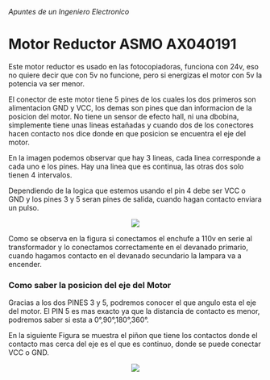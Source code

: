 _Apuntes de un Ingeniero Electronico_

# __Motor Reductor ASMO AX040191__   

Este motor reductor es usado en las fotocopiadoras, funciona con 24v, eso no
quiere decir que con 5v no funcione, pero si energizas el motor con 5v la potencia
va ser menor.

El conector de este motor tiene 5 pines de los cuales los dos primeros son alimentacion
GND y VCC, los demas son pines que dan informacion de la posicion del motor. No tiene
un sensor de efecto hall, ni una dbobina, simplemente tiene unas lineas estañadas
y cuando dos de los conectores hacen contacto nos dice donde en que posicion se
encuentra el eje del motor.


En la imagen podemos observar que hay 3 lineas, cada linea corresponde a cada uno e los pines. Hay una linea que es continua, las otras dos solo tienen 4 intervalos.

Dependiendo de la logica que estemos usando el pin 4 debe ser VCC o GND y los pines 3 y 5 seran pines de salida, cuando hagan contacto enviara un pulso.


<p align="center"><img src="https://github.com/l337quez/Apuntes-de-un-Ingeniero-Electronico/blob/master/images/MOTORRASMO/PINES.jpg"></p>  

Como se observa en la figura si conectamos el enchufe a 110v en serie al transformador y lo conectamos correctamente en el devanado primario, cuando hagamos contacto en el devanado secundario la lampara va a encender.

### Como saber la posicion del eje del Motor

Gracias a los dos PINES 3 y 5, podremos conocer el que angulo esta el eje del motor. El PIN 5 es mas exacto ya que la distancia de contacto es menor, podremos saber si esta a 0°,90°,180°,360°.

En la siguiente Figura se muestra el piñon que tiene los contactos donde el contacto mas cerca del eje es el que es continuo, donde se puede conectar VCC o GND.

<p align="center"><img src="https://github.com/l337quez/Apuntes-de-un-Ingeniero-Electronico/blob/master/images/MOTORRASMO/contacto.jpg"></p>  

